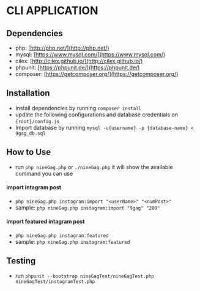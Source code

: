 # CLI APPLICATION


## Dependencies
* php: [http://php.net/](http://php.net/)
* mysql: [https://www.mysql.com/](https://www.mysql.com/)
* cilex: [http://cilex.github.io/](http://cilex.github.io/)
* phpunit: [https://phpunit.de/](https://phpunit.de/)
* composer: [https://getcomposer.org/](https://getcomposer.org/)


## Installation
- Install dependencies by running `composer install`
- update the following configurations and database credentials on `{root}/config.js`
- Import database by running `mysql -u{username} -p {database-name} < 9gag_db.sql`


## How to Use
- run `php nineGag.php` or `./nineGag.php` it will show the available command you can use

#### import intagram post
- `php nineGag.php instagram:import "<userName>" "<numPost>"`
- sample: `php nineGag.php instagram:import "9gag" "200"`

#### import featured intagram post
- `php nineGag.php instagram:featured`
- sample: `php nineGag.php instagram:featured`


## Testing
- run `phpunit --bootstrap nineGagTest/nineGagTest.php nineGagTest/instagramTest.php`
